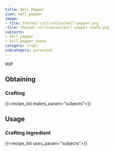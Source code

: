 ```yaml
---
title: Bell Pepper
icon: bell_pepper
image:
- file: thermal-cultivation/bell-pepper.png
-file: thermal-cultivation/bell-pepper-seeds.png
subjects: 
- bell_pepper
- bell_pepper_seeds
category: crops
subcategory: perennial
---
```


WIP

Obtaining
---------

### Crafting
{{<recipe_list makes_param="subjects">}}

Usage
-----

### Crafting ingredient
{{<recipe_list uses_param="subjects">}}